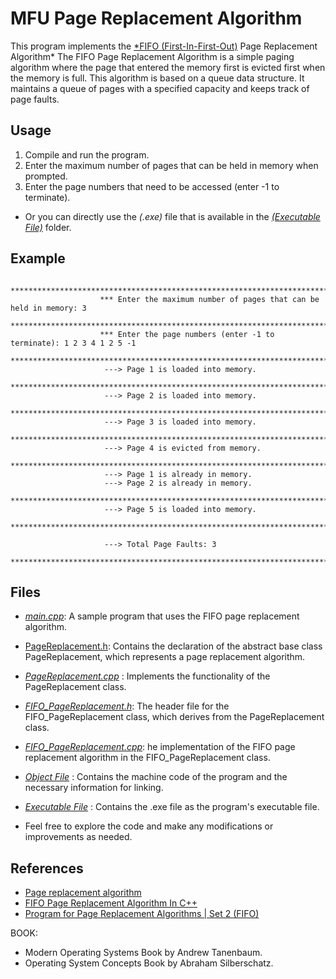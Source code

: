 # MFU Page Replacement Algorithm

   This program implements the [*FIFO (First-In-First-Out)](https://www.scaler.com/topics/fifo-page-replacement-algorithm/) Page Replacement Algorithm* The FIFO Page Replacement Algorithm is a simple 
   paging algorithm where the page that entered the memory first is evicted first when the memory is full. This algorithm is based on a 
   queue data structure. It maintains a queue of pages with a specified capacity and keeps track of page faults.


## Usage

   1. Compile and run the program.
   2. Enter the maximum number of pages that can be held in memory when prompted.
   3. Enter the page numbers that need to be accessed (enter -1 to terminate).

   * Or you can directly use the *(.exe)* file that is available in the [*(Executable File)*](Executable%20File/Debug) folder.

## Example

                        ***********************************************************************************
                        *** Enter the maximum number of pages that can be held in memory: 3
                        ***********************************************************************************                                     
                        *** Enter the page numbers (enter -1 to terminate): 1 2 3 4 1 2 5 -1
                        ***********************************************************************************
                         ---> Page 1 is loaded into memory.
                        ***********************************************************************************
                         ---> Page 2 is loaded into memory.
                        ***********************************************************************************
                         ---> Page 3 is loaded into memory.
                        ***********************************************************************************
                         ---> Page 4 is evicted from memory.
                        ***********************************************************************************
                         ---> Page 1 is already in memory.
                         ---> Page 2 is already in memory.
                        ***********************************************************************************
                         ---> Page 5 is loaded into memory.
                        ***********************************************************************************

                         ---> Total Page Faults: 3
                        ***********************************************************************************

## Files

   * [*main.cpp*](main.cpp): A sample program that uses the FIFO page replacement algorithm.
   * [PageReplacement.h](PageReplacement.h): Contains the declaration of the abstract base class PageReplacement, which represents a page replacement algorithm.
   * [*PageReplacement.cpp*](PageReplacement.cpp)      : Implements the functionality of the PageReplacement class.
   * [*FIFO_PageReplacement.h*](FIFO_PageReplacement.h): The header file for the FIFO_PageReplacement class, which derives from the PageReplacement class.
   * [*FIFO_PageReplacement.cpp*](FIFO_PageReplacement.cpp): he implementation of the FIFO page replacement algorithm in the FIFO_PageReplacement class.
   * [*Object File*](Object%20File/Compiled%20Codes)   : Contains the machine code of the program and the necessary information for linking.
   * [*Executable File*](Executable%20File/Debug)      : Contains the .exe file as the program's executable file.

* Feel free to explore the code and make any modifications or improvements as needed.


## References

   * [Page replacement algorithm](https://en.wikipedia.org/wiki/Page_replacement_algorithm)
   * [FIFO Page Replacement Algorithm In C++](https://prepinsta.com/operating-systems/page-replacement-algorithms/fifo/fifo-in-c-plus-plus/)
   * [Program for Page Replacement Algorithms | Set 2 (FIFO)](https://www.geeksforgeeks.org/program-page-replacement-algorithms-set-2-fifo/)

   
   BOOK: 
   * Modern Operating Systems Book by Andrew Tanenbaum.
   * Operating System Concepts Book by Abraham Silberschatz.